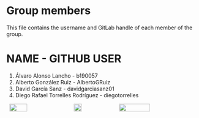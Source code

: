Group members
==================

This file contains the username and GitLab handle of each member of the group.

# NAME - GITHUB USER
1. Álvaro Alonso Lancho - b190057
2. Alberto González Ruiz - AlbertoGRuiz
3. David García Sanz - davidgarciasanz01
4. Diego Rafael Torrelles Rodríguez - diegotorrelles

<div style="display: flex; justify-content: space-around;">
  <img src="https://www.upm.es/sfs/Rectorado/Gabinete%20del%20Rector/Logos/UPM/Logotipo/LOGOTIPO%20color%20PNG.png" width="30%">
  <img src="https://upload.wikimedia.org/wikipedia/commons/thumb/3/33/Escudo_ETSIINF_UPM.svg/800px-Escudo_ETSIINF_UPM.svg.png" width="20%">
  <img src="https://www.upm.es/observatorio/vi/gestor_general/recuperar_archivo.jsp?id=735" width="40%">
</div>